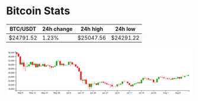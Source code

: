 # Bitcoin Stats

BTC/USDT|24h change|24h high|24h low|
|---|---|---|---|
|$24791.52|1.23%|$25047.56|$24291.22|

<img src="./chart.svg">
